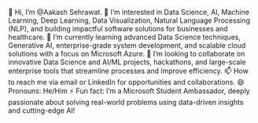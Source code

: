 👋 Hi, I’m @Aakash Sehrawat.
👀 I’m interested in Data Science, AI, Machine Learning, Deep Learning, Data Visualization, Natural Language Processing (NLP), and building impactful software solutions for businesses and healthcare.
🌱 I’m currently learning advanced Data Science techniques, Generative AI, enterprise-grade system development, and scalable cloud solutions with a focus on Microsoft Azure.
💞️ I’m looking to collaborate on innovative Data Science and AI/ML projects, hackathons, and large-scale enterprise tools that streamline processes and improve efficiency.
📫 How to reach me via email or LinkedIn for opportunities and collaborations.
😄 Pronouns: He/Him
⚡ Fun fact: I’m a Microsoft Student Ambassador, deeply passionate about solving real-world problems using data-driven insights and cutting-edge AI!

